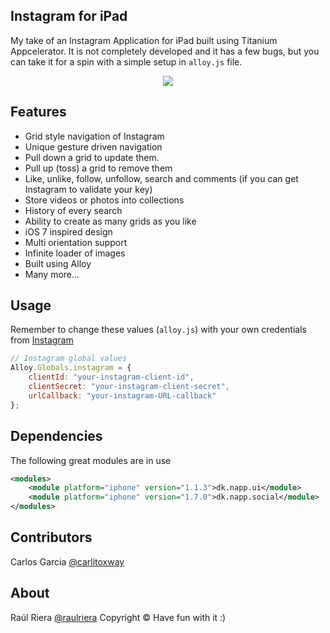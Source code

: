 Instagram for iPad
------
My take of an Instagram Application for iPad built using Titanium Appcelerator. It is not completely developed and it has a few bugs, but you can take it for a spin with a simple setup in `alloy.js` file.

<p align="center">
	<img src="https://raw.githubusercontent.com/hjrsoft/Instagram-For-iPad/master/ScreenShot1.jpg" />
</p>

Features
------

* Grid style navigation of Instagram
* Unique gesture driven navigation
* Pull down a grid to update them.
* Pull up (toss) a grid to remove them
* Like, unlike, follow, unfollow, search and comments (if you can get Instagram to validate your key)
* Store videos or photos into collections
* History of every search
* Ability to create as many grids as you like
* iOS 7 inspired design
* Multi orientation support
* Infinite loader of images
* Built using Alloy
* Many more...

Usage
------
Remember to change these values (`alloy.js`) with your own credentials from [Instagram](http://instagram.com/developer/)

```js
// Instagram global values
Alloy.Globals.instagram = {
	clientId: "your-instagram-client-id",
	clientSecret: "your-instagram-client-secret",
	urlCallback: "your-instagram-URL-callback"
};
```

Dependencies
------
The following great modules are in use

```xml
<modules>
    <module platform="iphone" version="1.1.3">dk.napp.ui</module>
    <module platform="iphone" version="1.7.0">dk.napp.social</module>
</modules>
```

Contributors
------
Carlos Garcia [@carlitoxway](https://twitter.com/carlitoxway/)

About
----------
Raúl Riera [@raulriera](https://twitter.com/raulriera/)
Copyright &copy; Have fun with it :)
